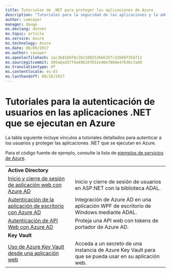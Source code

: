 ```yaml
---
title: Tutoriales de .NET para proteger las aplicaciones de Azure
description: "Tutoriales para la seguridad de las aplicaciones y la administración de identidades en las aplicaciones .NET que se ejecutan en Azure."
author: camsoper
manager: douge
ms.devlang: dotnet
ms.topic: article
ms.service: Azure
ms.technology: Azure
ms.date: 06/09/2017
ms.author: casoper
ms.openlocfilehash: 1ac3b8168f8c2b11082536b635fc32b607354711
ms.sourcegitcommit: d95a6ad3774a49b16f652e40e7860e47636c7ad0
ms.translationtype: HT
ms.contentlocale: es-ES
ms.lasthandoff: 08/28/2017
---
```

# <a name="tutorials-for-authenticating-users-in-your-net-apps-running-on-azure"></a>Tutoriales para la autenticación de usuarios en las aplicaciones .NET que se ejecutan en Azure

La tabla siguiente incluye vínculos a tutoriales detallados para autenticar a los usuarios y proteger las aplicaciones .NET que se ejecutan en Azure.

Para el código fuente de ejemplo, consulte la lista de [ejemplos de servicios de Azure](https://azure.microsoft.com/resources/samples/?platform=dotnet).

| | |
|---|---|
|**Active Directory**||
| [Inicio y cierre de sesión de aplicación web con Azure AD][1] | Inicio y cierre de sesión de usuarios en ASP.NET con la biblioteca ADAL.
| [Autenticación de la aplicación de escritorio con Azure AD][2]| Integración de Azure AD en una aplicación WPF de escritorio de Windows mediante ADAL. | 
| [Autenticación de API Web con Azure AD][3] | Proteja una API web con tokens de portador de Azure AD. |
|**Key Vault**||
| [Uso de Azure Key Vault desde una aplicación web][4] | Acceda a un secreto de una instancia de Azure Key Vault para que se pueda usar en su aplicación web. | 

[1]: /azure/active-directory/develop/active-directory-devquickstarts-webapp-dotnet
[2]: /azure/active-directory/develop/active-directory-devquickstarts-dotnet
[3]: /azure/active-directory/develop/active-directory-devquickstarts-webapi-dotnet
[4]: /azure/key-vault/key-vault-use-from-web-application